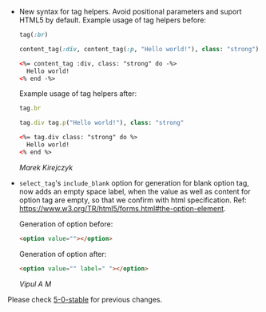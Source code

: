 *   New syntax for tag helpers. Avoid positional parameters and suport HTML5 by default.
    Example usage of tag helpers before:

    ```ruby
    tag(:br)

    content_tag(:div, content_tag(:p, "Hello world!"), class: "strong")
    ```

    ```html
    <%= content_tag :div, class: "strong" do -%>
      Hello world!
    <% end -%>
    ```

    Example usage of tag helpers after:

    ```ruby
    tag.br

    tag.div tag.p("Hello world!"), class: "strong"
    ```

    ```html
    <%= tag.div class: "strong" do %>
      Hello world!
    <% end %>
    ```

    *Marek Kirejczyk*

*   `select_tag`'s `include_blank` option for generation for blank option tag, now adds an empty space label,
     when the value as well as content for option tag are empty, so that we confirm with html specification.
     Ref: https://www.w3.org/TR/html5/forms.html#the-option-element.

    Generation of option before:

    ```html
    <option value=""></option>
    ```

    Generation of option after:

    ```html
    <option value="" label=" "></option>
    ```

    *Vipul A M*

Please check [5-0-stable](https://github.com/rails/rails/blob/5-0-stable/actionview/CHANGELOG.md) for previous changes.
